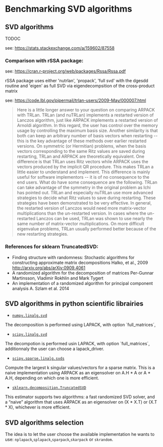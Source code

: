 # Benchmarking SVD algorithms

## SVD algorithms
TODOC

see: https://stats.stackexchange.com/a/159602/87558

### Comparison with rSSA package: 
see: https://cran.r-project.org/web/packages/Rssa/Rssa.pdf

rSSA package uses either 'nutrlan', 'propack', 'full svd' with the dgesdd routine
and 'eigen' as full SVD via eigendecompsition of the cross-product matrix

see: https://code.lbl.gov/pipermail/trlan-users/2009-May/000007.html

>Here is a little longer answer to your question on comparing ARPACK 
with TRLan.  TRLan (and nuTRLan) implements a restarted version of 
Lanczos algorithm, just like ARPACK implements a restarted version of 
Arnoldi algorithm.  In this regard, the user has control over the 
memory usage by controlling the maximum basis size.  Another 
similarity is that both can keep an arbitrary number of basis vectors 
when restarting -- this is the key advantage of these methods over 
earlier restarted versions.
On symmetric (or Hermitian) problems, when the basis vectors 
corresponding to the same Ritz values are saved during restarting, 
TRLan and ARPACK are theoretically equivalent.  One difference is that 
TRLan uses Ritz vectors while ARPACK uses the vectors produced by the 
implicit QR procedure.  This makes TRLan a little easier to understand 
and implement.  This difference is mainly useful for software 
implementors -- it is of no consequence to the end users.
What do have some consequence are the following.  TRLan can take 
advantage of the symmetry in the original problem as Ichi has pointed 
out.  TRLan and especially nuTRLan use more advanced strategies to 
decide what Ritz values to save during restarting.  These strategies 
have been demonstrated to be very effective.  In general, the 
restarted version of Lanczos would need more matrix-vector 
multiplications than the un-restarted version.  In cases where the 
un-restarted Lanczos can be used, TRLan was shown to use nearly the 
same number of matrix-vector multiplications.  On more difficult 
eigenvalue problems, TRLan usually performed better because of the new 
restarting strategies.

### References for sklearn TruncatedSVD:   

* Finding structure with randomness: Stochastic algorithms for constructing
  approximate matrix decompositions
  Halko, et al., 2009 http://arxiv.org/abs/arXiv:0909.4061
* A randomized algorithm for the decomposition of matrices
  Per-Gunnar Martinsson, Vladimir Rokhlin and Mark Tygert
* An implementation of a randomized algorithm for principal component
  analysis
  A. Szlam et al. 2014

## SVD algorithms in python scientific librairies

* [`numpy.linalg.svd`](https://docs.scipy.org/doc/numpy-1.13.0/reference/generated/numpy.linalg.svd.html)

The decomposition is performed using LAPACK, with option ´full_matrices´, 

* [`scipy.linalg.svd`](https://docs.scipy.org/doc/scipy/reference/generated/scipy.linalg.svd.html)

The decompotion is performed usin LAPACK, with option ´full_matrices´, additionnaly the user can choose a lapack_driver.

* [`scipy.sparse.linalg.svds`](https://docs.scipy.org/doc/scipy/reference/generated/scipy.sparse.linalg.svds.html)

Compute the largest k singular values/vectors for a sparse matrix. This is a naive implementation using ARPACK as an eigensolver on A.H * A or A * A.H, depending on which one is more efficient.

* [`sklearn.decomposition.TruncatedSVD`](http://scikit-learn.org/stable/modules/generated/sklearn.decomposition.TruncatedSVD.html#sklearn.decomposition.TruncatedSVD)

This estimator supports two algorithms: a fast randomized SVD solver, and a “naive” algorithm that uses ARPACK as an eigensolver on (X * X.T) or (X.T * X), whichever is more efficient.

## SVD algorithms selection

The idea is to let the user choose the available implementation he wants to use:
`nplapack`,`splapack`,`sparpack`,`skarpack` or `skrandom`.






